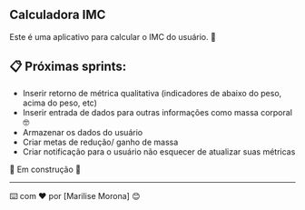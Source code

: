 ## Calculadora IMC

Este é uma aplicativo para calcular o IMC do usuário. 📢


## 📋 Próximas sprints:

* Inserir retorno de métrica qualitativa (indicadores de abaixo do peso, acima do peso, etc)
* Inserir entrada de dados para outras informações como massa corporal 🤓
* Armazenar os dados do usuário
* Criar metas de redução/ ganho de massa
* Criar notificação para o usuário não esquecer de atualizar suas métricas


🚧 Em construção 🚧
 
---
⌨️ com ❤️ por [Marilise Morona] 😊
